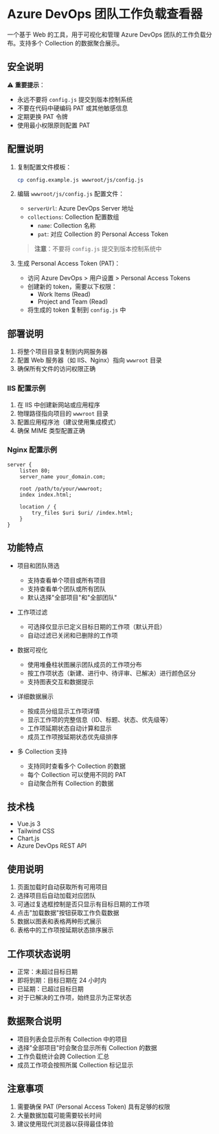# Azure DevOps 团队工作负载查看器

一个基于 Web 的工具，用于可视化和管理 Azure DevOps 团队的工作负载分布。支持多个 Collection 的数据聚合展示。

## 安全说明

⚠️ **重要提示**：

- 永远不要将 `config.js` 提交到版本控制系统
- 不要在代码中硬编码 PAT 或其他敏感信息
- 定期更换 PAT 令牌
- 使用最小权限原则配置 PAT

## 配置说明

1. 复制配置文件模板：

   ```bash
   cp config.example.js wwwroot/js/config.js
   ```

2. 编辑 `wwwroot/js/config.js` 配置文件：

   - `serverUrl`: Azure DevOps Server 地址
   - `collections`: Collection 配置数组
     - `name`: Collection 名称
     - `pat`: 对应 Collection 的 Personal Access Token

   > **注意**：不要将 `config.js` 提交到版本控制系统中

3. 生成 Personal Access Token (PAT)：
   - 访问 Azure DevOps > 用户设置 > Personal Access Tokens
   - 创建新的 token，需要以下权限：
     - Work Items (Read)
     - Project and Team (Read)
   - 将生成的 token 复制到 `config.js` 中

## 部署说明

1. 将整个项目目录复制到内网服务器
2. 配置 Web 服务器（如 IIS、Nginx）指向 `wwwroot` 目录
3. 确保所有文件的访问权限正确

### IIS 配置示例

1. 在 IIS 中创建新网站或应用程序
2. 物理路径指向项目的 `wwwroot` 目录
3. 配置应用程序池（建议使用集成模式）
4. 确保 MIME 类型配置正确

### Nginx 配置示例

```nginx
server {
    listen 80;
    server_name your_domain.com;

    root /path/to/your/wwwroot;
    index index.html;

    location / {
        try_files $uri $uri/ /index.html;
    }
}
```

## 功能特点

- 项目和团队筛选

  - 支持查看单个项目或所有项目
  - 支持查看单个团队或所有团队
  - 默认选择"全部项目"和"全部团队"

- 工作项过滤

  - 可选择仅显示已定义目标日期的工作项（默认开启）
  - 自动过滤已关闭和已删除的工作项

- 数据可视化

  - 使用堆叠柱状图展示团队成员的工作项分布
  - 按工作项状态（新建、进行中、待评审、已解决）进行颜色区分
  - 支持图表交互和数据提示

- 详细数据展示
  - 按成员分组显示工作项详情
  - 显示工作项的完整信息（ID、标题、状态、优先级等）
  - 工作项延期状态自动计算和显示
  - 成员工作项按延期状态优先级排序

- 多 Collection 支持
  - 支持同时查看多个 Collection 的数据
  - 每个 Collection 可以使用不同的 PAT
  - 自动聚合所有 Collection 的数据

## 技术栈

- Vue.js 3
- Tailwind CSS
- Chart.js
- Azure DevOps REST API

## 使用说明

1. 页面加载时自动获取所有可用项目
2. 选择项目后自动加载对应团队
3. 可通过复选框控制是否只显示有目标日期的工作项
4. 点击"加载数据"按钮获取工作负载数据
5. 数据以图表和表格两种形式展示
6. 表格中的工作项按延期状态排序展示

## 工作项状态说明

- 正常：未超过目标日期
- 即将到期：目标日期在 24 小时内
- 已延期：已超过目标日期
- 对于已解决的工作项，始终显示为正常状态

## 数据聚合说明

- 项目列表会显示所有 Collection 中的项目
- 选择"全部项目"时会聚合显示所有 Collection 的数据
- 工作负载统计会跨 Collection 汇总
- 成员工作项会按照所属 Collection 标记显示

## 注意事项

1. 需要确保 PAT (Personal Access Token) 具有足够的权限
2. 大量数据加载可能需要较长时间
3. 建议使用现代浏览器以获得最佳体验
